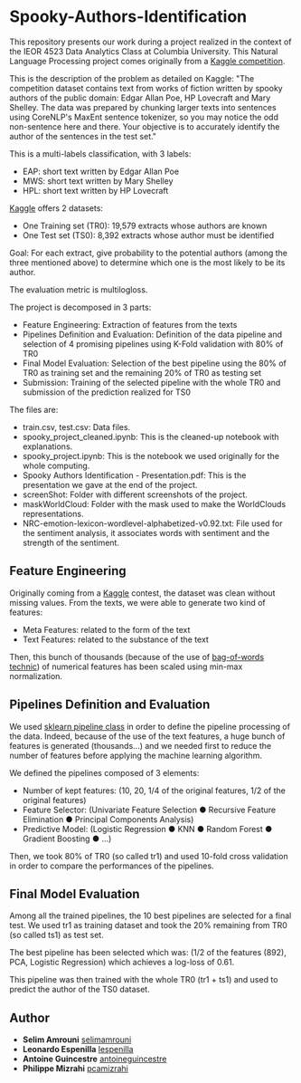 # Spooky-Authors-Identification

This repository presents our work during a project realized in the context of the IEOR 4523 Data Analytics Class at Columbia University.
This Natural Language Processing project comes originally from a [Kaggle competition](https://www.kaggle.com/c/spooky-author-identification). 

This is the description of the problem as detailed on Kaggle: "The competition dataset contains text from works of fiction written by spooky authors of the public domain: Edgar Allan Poe, HP Lovecraft and Mary Shelley. The data was prepared by chunking larger texts into sentences using CoreNLP's MaxEnt sentence tokenizer, so you may notice the odd non-sentence here and there. Your objective is to accurately identify the author of the sentences in the test set."

This is a multi-labels classification, with 3 labels:

- EAP: short text written by Edgar Allan Poe
- MWS: short text written by Mary Shelley
- HPL: short text written by HP Lovecraft

[Kaggle](https://www.kaggle.com) offers 2 datasets:
- One Training set (TR0): 19,579 extracts whose authors are known
- One Test set (TS0): 8,392 extracts whose author must be identified

Goal: For each extract, give probability to the potential authors (among the three mentioned above) to
determine which one is the most likely to be its author.

The evaluation metric is multilogloss. 

The project is decomposed in 3 parts:
- Feature Engineering: Extraction of features from the texts
- Pipelines Definition and Evaluation: Definition of the data pipeline and selection of 4 promising pipelines using K-Fold validation with 80% of TR0
- Final Model Evaluation: Selection of the best pipeline using the 80% of TR0 as training set and the remaining 20% of TR0 as testing set
- Submission: Training of the selected pipeline with the whole TR0 and submission of the prediction realized for TS0

The files are: 
- train.csv, test.csv: Data files. 
- spooky_project_cleaned.ipynb: This is the cleaned-up notebook with explanations. 
- spooky_project.ipynb: This is the notebook we used originally for the whole computing.
- Spooky Authors Identification - Presentation.pdf: This is the presentation we gave at the end of the project.
- screenShot: Folder with different screenshots of the project. 
- maskWorldCloud: Folder with the mask used to make the WorldClouds representations.
- NRC-emotion-lexicon-wordlevel-alphabetized-v0.92.txt: File used for the sentiment analysis, it associates words with sentiment and the strength of the sentiment. 

## Feature Engineering

Originally coming from a [Kaggle](https://www.kaggle.com) contest, the dataset was clean without missing values. From the texts, we were able to generate two kind of features:
- Meta Features: related to the form of the text
- Text Features: related to the substance of the text

Then, this bunch of thousands (because of the use of [bag-of-words technic](https://en.wikipedia.org/wiki/Bag-of-words_model)) of numerical features has been scaled using min-max normalization. 

## Pipelines Definition and Evaluation

We used [sklearn pipeline class](http://scikit-learn.org/stable/modules/generated/sklearn.pipeline.Pipeline.html) in order to define the pipeline processing of the data. Indeed, because of the use of the text features, a huge bunch of features is generated (thousands...) and we needed first to reduce the number of features before applying the machine learning algorithm. 

We defined the pipelines composed of 3 elements:
- Number of kept features: (10, 20, 1/4 of the original features, 1/2 of the original features)
- Feature Selector: (Univariate Feature Selection ● Recursive Feature Elimination ● Principal Components Analysis)
- Predictive Model: (Logistic Regression ● KNN ● Random Forest ● Gradient Boosting ● ...)

Then, we took 80% of TR0 (so called tr1) and used 10-fold cross validation in order to compare the performances of the pipelines. 

## Final Model Evaluation

Among all the trained pipelines, the 10 best pipelines are selected for a final test. We used tr1 as training dataset and took the 20% remaining from TR0 (so called ts1) as test set. 

The best pipeline has been selected which was: (1/2 of the features (892), PCA, Logistic Regression) which achieves a log-loss of 0.61.

This pipeline was then trained with the whole TR0 (tr1 + ts1) and used to predict the author of the TS0 dataset.

## Author

* **Selim Amrouni** [selimamrouni](https://github.com/selimamrouni)
* **Leonardo Espenilla** [lespenilla](https://github.com/lespenilla)
* **Antoine Guincestre** [antoineguincestre](https://github.com/antoineguincestre)
* **Philippe Mizrahi** [pcamizrahi](https://github.com/pcamizrahi)




